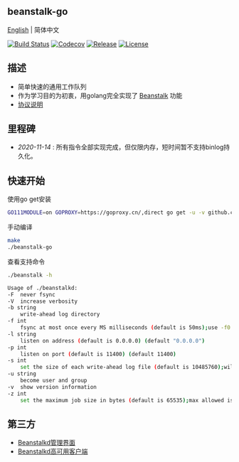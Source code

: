 ## beanstalk-go

[English](readme-en.md) | 简体中文

[![Build Status](https://travis-ci.org/sjatsh/beanstalk-go.svg?branch=main)](https://travis-ci.org/sjatsh/beanstalk-go.svg?branch=main)
[![Codecov](https://img.shields.io/codecov/c/github/sjatsh/beanstalk-go/main)](https://github.com/sjatsh/beanstalk-go)
[![Release](https://img.shields.io/github/release/sjatsh/beanstalk-go.svg?label=Release)](https://github.com/sjatsh/beanstalk-go/releases)
[![License](https://img.shields.io/github/license/sjatsh/beanstalk-go)](https://github.com/sjatsh/beanstalk-go)

## 描述

 - 简单快速的通用工作队列
 - 作为学习目的为初衷，用golang完全实现了 [Beanstalk](https://github.com/beanstalkd/beanstalkd) 功能
 - [协议说明](protocol.zh-CN.md)

## 里程碑

- *2020-11-14* : 所有指令全部实现完成，但仅限内存，短时间暂不支持binlog持久化。

## 快速开始

使用go get安装
```bash
GO111MODULE=on GOPROXY=https://goproxy.cn/,direct go get -u -v github.com/sjatsh/beanstalk-go
```

手动编译
```bash
make
./beanstalk-go
```

查看支持命令

```bash
./beanstalk -h
```

```bash
Usage of ./beanstalkd:
-F	never fsync
-V	increase verbosity
-b string
  	write-ahead log directory
-f int
  	fsync at most once every MS milliseconds (default is 50ms);use -f0 for "always fsync" (default 50)
-l string
  	listen on address (default is 0.0.0.0) (default "0.0.0.0")
-p int
  	listen on port (default is 11400) (default 11400)
-s int
  	set the size of each write-ahead log file (default is 10485760);will be rounded up to a multiple of 4096 bytes (default 10485760)
-u string
  	become user and group
-v	show version information
-z int
  	set the maximum job size in bytes (default is 65535);max allowed is 1073741824 bytes (default 65535)
```

## 第三方

- [Beanstalkd管理界面](https://github.com/xuri/aurora)
- [Beanstalkd高可用客户端](https://github.com/tal-tech/go-queue)